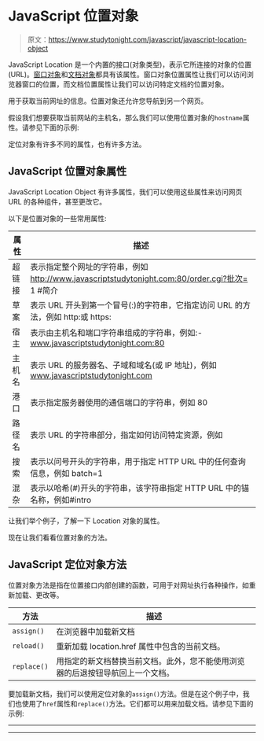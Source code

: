 # JavaScript 位置对象

> 原文：<https://www.studytonight.com/javascript/javascript-location-object>

JavaScript Location 是一个内置的接口(对象类型)，表示它所连接的对象的位置(URL)。[窗口对象](https://www.studytonight.com/javascript/javascript-window-object)和[文档对象](https://www.studytonight.com/javascript/javascript-document-object)都具有该属性。窗口对象位置属性让我们可以访问浏览器窗口的位置，而文档位置属性让我们可以访问特定文档的位置对象。

用于获取当前网址的信息。位置对象还允许您导航到另一个网页。

假设我们想要获取当前网站的主机名，那么我们可以使用位置对象的`hostname`属性。请参见下面的示例:

定位对象有许多不同的属性，也有许多方法。

## JavaScript 位置对象属性

JavaScript Location Object 有许多属性，我们可以使用这些属性来访问网页 URL 的各种组件，甚至更改它。

以下是位置对象的一些常用属性:

| **属性** | **描述** |
| --- | --- |
| 超链接 | 表示指定整个网址的字符串，例如 http://www.javascriptstudytonight.com:80/order.cgi?批次= 1 #简介 |
| 草案 | 表示 URL 开头到第一个冒号(:)的字符串，它指定访问 URL 的方法，例如 http:或 https: |
| 宿主 | 表示由主机名和端口字符串组成的字符串，例如:-www.javascriptstudytonight.com:80 |
| 主机名 | 表示 URL 的服务器名、子域和域名(或 IP 地址)，例如 www.javascriptstudytonight.com |
| 港口 | 表示指定服务器使用的通信端口的字符串，例如 80 |
| 路径名 | 表示 URL 的字符串部分，指定如何访问特定资源，例如 |
| 搜索 | 表示以问号开头的字符串，用于指定 HTTP URL 中的任何查询信息，例如 batch=1 |
| 混杂 | 表示以哈希(#)开头的字符串，该字符串指定 HTTP URL 中的锚名称，例如#intro |

让我们举个例子，了解一下 Location 对象的属性。

现在让我们看看位置对象的方法。

## JavaScript 定位对象方法

位置对象方法是指在位置接口内部创建的函数，可用于对网址执行各种操作，如重新加载、更改等。

| 方法 | 描述 |
| --- | --- |
| `assign()` | 在浏览器中加载新文档 |
| `reload()` | 重新加载 location.href 属性中包含的当前文档。 |
| `replace()` | 用指定的新文档替换当前文档。此外，您不能使用浏览器的后退按钮导航回上一个文档。 |

要加载新文档，我们可以使用定位对象的`assign()`方法。但是在这个例子中，我们也使用了`href`属性和`replace()`方法。它们都可以用来加载文档。请参见下面的示例:

* * *

* * *